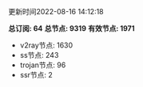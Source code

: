 更新时间2022-08-16 14:12:18

**总订阅: 64**
**总节点: 9319**
**有效节点: 1971**
- v2ray节点: 1630
- ss节点: 243
- trojan节点: 96
- ssr节点: 2
